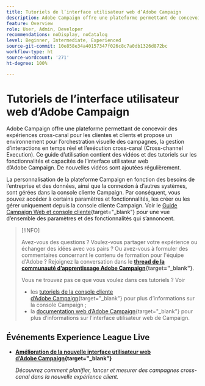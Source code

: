```yaml
---
title: Tutoriels de l’interface utilisateur web d’Adobe Campaign
description: Adobe Campaign offre une plateforme permettant de concevoir des expériences cross-canal pour les clientes et clients et propose un environnement pour l’orchestration visuelle des campagnes, la gestion d’interactions en temps réel et l’exécution cross-canal (Cross-channel Execution). Ce guide d’utilisation contient des vidéos et des tutoriels sur les fonctionnalités et capacités de l’interface utilisateur web d’Adobe Campaign.
feature: Overview
role: User, Admin, Developer
recommendations: noDisplay, noCatalog
level: Beginner, Intermediate, Experienced
source-git-commit: 10e858e34a40157347f026c8c7a0db1326d872bc
workflow-type: ht
source-wordcount: '271'
ht-degree: 100%

---
```


# Tutoriels de l’interface utilisateur web d’Adobe Campaign

Adobe Campaign offre une plateforme permettant de concevoir des expériences cross-canal pour les clientes et clients et propose un environnement pour l’orchestration visuelle des campagnes, la gestion d’interactions en temps réel et l’exécution cross-canal (Cross-channel Execution). Ce guide d’utilisation contient des vidéos et des tutoriels sur les fonctionnalités et capacités de l’interface utilisateur web d’Adobe Campaign. De nouvelles vidéos sont ajoutées régulièrement.

La personnalisation de la plateforme Campaign en fonction des besoins de l’entreprise et des données, ainsi que la connexion à d’autres systèmes, sont gérées dans la console cliente Campaign. Par conséquent, vous pouvez accéder à certains paramètres et fonctionnalités, les créer ou les gérer uniquement depuis la console cliente Campaign. Voir le [Guide Campaign Web et console cliente](https://experienceleague.adobe.com/docs/campaign-web/v8/start/capability-matrix.html?lang=fr){target="_blank"} pour une vue d’ensemble des paramètres et des fonctionnalités qui s’annoncent.

>[!INFO]
> 
> Avez-vous des questions ? Voulez-vous partager votre expérience ou échanger des idées avec vos pairs ? Ou avez-vous à formuler des commentaires concernant le contenu de formation pour l&#39;équipe d&#39;Adobe ? Rejoignez la conversation dans le **[thread de la communauté d’apprentissage Adobe Campaign](https://experienceleaguecommunities.adobe.com:443/t5/adobe-campaign-classic/join-the-discussion-on-adobe-campaign-learning/td-p/419096){target="_blank"}**.
>
>
> Vous ne trouvez pas ce que vous voulez dans ces tutoriels ?
> Voir
> * les [tutoriels de la console cliente d’Adobe Campaign](https://experienceleague.adobe.com/docs/campaign-learn/tutorials/overview.html?lang=fr){target="_blank"} pour plus d’informations sur la console Campaign ;
> * la [documentation web d’Adobe Campaign](https://experienceleague.adobe.com/docs/campaign-web/v8/campaign-web-home.html?lang=fr){target="_blank"} pour plus d’informations sur l’interface utilisateur web de Campaign.

<div id="recs-overview-body-1"></div>
<div id="recs-overview-body-2"></div>
<div id="recs-overview-body-3"></div>
<div id="recs-overview-body-4"></div>
<div id="recs-overview-body-5"></div>
<div id="recs-overview-body-6"></div>

<div id="staff-picks-section">
</div>

## Événements Experience League Live

* **[Amélioration de la nouvelle interface utilisateur web d’Adobe Campaign](https://experienceleague.adobe.com/docs/events/experience-league-live-recordings/episodes/exl-live-episode-02-29-24.html?lang=fr){target="_blank"}**

  *Découvrez comment planifier, lancer et mesurer des campagnes cross-canal dans la nouvelle expérience client.*

